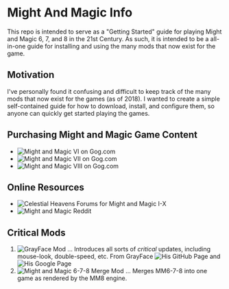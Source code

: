 # Might And Magic Info

This repo is intended to serve as a "Getting Started" guide for playing  Might and Magic 6, 7, and 8 in the 21st Century. As such, it is intended to be a all-in-one guide for installing and using the many mods that now exist for the game.

## Motivation

I've personally found it confusing and difficult to keep track of the many mods that now exist for the games (as of 2018). I wanted to create a simple self-contained guide for how to download, install, and configure them, so anyone can quickly get started playing the games.

## Purchasing Might and Magic Game Content

- ![Might and Magic VI on Gog.com](https://www.gog.com/game/might_and_magic_6_limited_edition)
- ![Might and Magic VII on Gog.com](https://www.gog.com/game/might_and_magic_7_for_blood_and_honor)
- ![Might and Magic VIII on Gog.com](https://www.gog.com/game/might_and_magic_8_day_of_the_destroyer)

## Online Resources

- ![Celestial Heavens Forums for Might and Magic I-X](https://www.celestialheavens.com/forum/10)
- ![Might and Magic Reddit](https://www.reddit.com/r/MightAndMagic/)

## Critical Mods

1. ![GrayFace Mod](https://grayface.github.io/mm/) ... Introduces all sorts of _critical_ updates, including mouse-look, double-speed, etc. From GrayFace ![His GitHub Page](https://GrayFace.github.io) and ![His Google Page](https://sites.google.com/site/sergroj/mm)
2. ![Might and Magic 6-7-8 Merge Mod](https://www.celestialheavens.com/forum/10/16657) ... Merges MM6-7-8 into one game as rendered by the MM8 engine.
